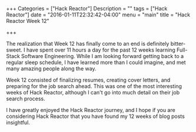 +++
Categories = ["Hack Reactor"]
Description = ""
tags = ["Hack Reactor"]
date = "2016-01-11T22:32:42-04:00"
menu = "main"
title = "Hack Reactor Week 12"

+++

The realization that Week 12 has finally come to an end is definitely bitter-sweet. I have spent over 11 hours a day for the past 12 weeks learning Full-Stack Software Engineering. While I am looking forward getting back to a regular sleep schedule, I have learned more than I could imagine, and met many amazing people along the way.

Week 12 consisted of finalizing resumes, creating cover letters, and preparing for the job search ahead. This was one of the most interesting weeks of Hack Reactor, although I can't go into much detail on their job search process.

I have greatly enjoyed the Hack Reactor journey, and I hope if you are considering Hack Reactor that you have found my 12 weeks of blog posts insightful.
